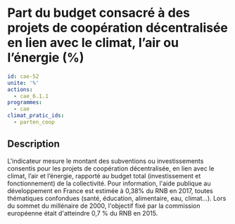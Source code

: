 # Part du budget consacré à des projets de coopération décentralisée en lien avec le climat, l’air ou l’énergie (%)
```yaml
id: cae-52
unite: '%'
actions:
  - cae_6.1.1
programmes:
  - cae
climat_pratic_ids:
  - parten_coop
```
## Description
L'indicateur mesure le montant des subventions ou investissements consentis pour les projets de coopération décentralisée, en lien avec le climat, l’air et l’énergie, rapporté au budget total (investissement et fonctionnement) de la collectivité. Pour information, l'aide publique au développement en France est estimée à 0,38% du RNB en 2017, toutes thématiques confondues (santé, éducation, alimentaire, eau, climat...). Lors du sommet du millénaire de 2000, l'objectif fixé par la commission européenne était d'atteindre 0,7 % du RNB en 2015.





